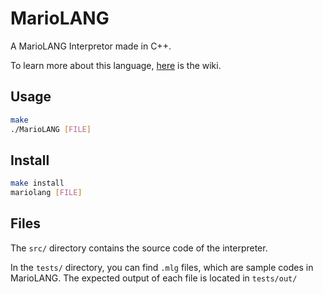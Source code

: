 # MarioLANG

A MarioLANG Interpretor made in C++.

To learn more about this language, [here](http://esolangs.org/wiki/MarioLANG) is the wiki.

## Usage

```bash
make
./MarioLANG [FILE]
```

## Install

```bash
make install
mariolang [FILE]
```

## Files

The `src/` directory contains the source code of the interpreter.

In the `tests/` directory, you can find `.mlg` files, which are sample codes in MarioLANG. The expected output of each file is located in `tests/out/`
